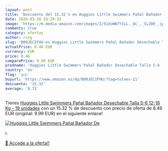 ```yaml
---
layout: post
title: 'Descuento del 15.32 % en Huggies Little Swimmers Pañal Bañador De'
date: 2020-03-18 19:29:32
image: 'https://m.media-amazon.com/images/I/51XoWW7Y1LL._AC_._SL200_.jpg'
comments: true
category: ofertas
author: ring
slug: 'B00JECIFHU-es Huggies Little Swimmers Pañal Bañador Desechable Talla 5-6  12-18 Kg  - 19 unidades'
actualPrice: 8.46 EUR
currency: EUR
price: 8.46
comparePrice: 9.99 EUR
prodname: 'Huggies Little Swimmers Pañal Bañador Desechable Talla 5-6  12-18 Kg  - 19 unidades'
country: 'es'
flag: '🇪🇸'
buyurl: 'https://www.amazon.es/dp/B00JECIFHU/?tag=tolees-21'
descuento: '15.32'
average: '8.72'
---
```


Tienes [Huggies Little Swimmers Pañal Bañador Desechable Talla 5-6  12-18 Kg  - 19 unidades](https://www.amazon.es/dp/B00JECIFHU/?tag=tolees-21) con un 15.32 % de descuento con precio de oferta de 8.46 EUR (original: 9.99 EUR) en el siguiente enlace!

[![Huggies Little Swimmers Pañal Bañador De](https://m.media-amazon.com/images/I/51XoWW7Y1LL._AC_._SL200_.jpg)](https://www.amazon.es/dp/B00JECIFHU/?tag=tolees-21)

ℹ️:


[🛒 Accede a la oferta!!](https://www.amazon.es/dp/B00JECIFHU/?tag=tolees-21)
